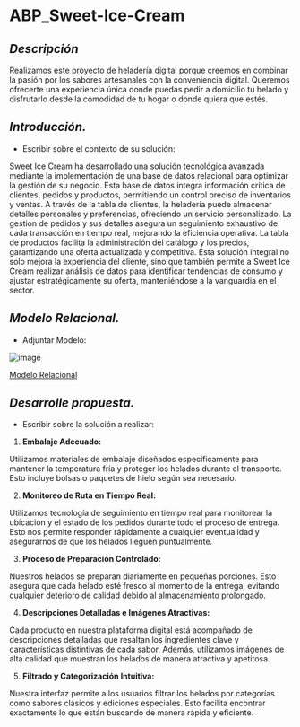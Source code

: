 # ABP_Sweet-Ice-Cream
## *Descripción*
Realizamos este proyecto de heladería digital porque creemos en combinar la pasión por los sabores artesanales con la conveniencia digital. Queremos ofrecerte una experiencia única donde puedas pedir a domicilio tu helado y disfrutarlo desde la comodidad de tu hogar o donde quiera que estés.

## *Introducción.*
- Escribir sobre el contexto de su solución:
   
Sweet Ice Cream ha desarrollado una solución tecnológica avanzada mediante la implementación de una base de datos relacional para optimizar la gestión de su negocio. Esta base de datos integra información crítica de clientes, pedidos y productos, permitiendo un control preciso de inventarios y ventas. A través de la tabla de clientes, la heladería puede almacenar detalles personales y preferencias, ofreciendo un servicio personalizado. La gestión de pedidos y sus detalles asegura un seguimiento exhaustivo de cada transacción en tiempo real, mejorando la eficiencia operativa. La tabla de productos facilita la administración del catálogo y los precios, garantizando una oferta actualizada y competitiva. Esta solución integral no solo mejora la experiencia del cliente, sino que también permite a Sweet Ice Cream realizar análisis de datos para identificar tendencias de consumo y ajustar estratégicamente su oferta, manteniéndose a la vanguardia en el sector.


## *Modelo Relacional.*

- Adjuntar Modelo:

![image](https://github.com/NatalinMartinez/ABP_Sweet-Ice-Cream/assets/173188151/23518a05-3124-4340-a1d6-8908a34eb707)

[Modelo Relacional](https://github.com/NatalinMartinez/ABP_Sweet-Ice-Cream/tree/main/ABP)

## *Desarrolle propuesta.*
- Escribir sobre la solución a realizar:

1. **Embalaje Adecuado:**  

Utilizamos materiales de embalaje diseñados específicamente para mantener la temperatura fría y proteger los helados durante el transporte. Esto incluye bolsas o paquetes de hielo según sea necesario.

2. **Monitoreo de Ruta en Tiempo Real:**  

Utilizamos tecnología de seguimiento en tiempo real para monitorear la ubicación y el estado de los pedidos durante todo el proceso de entrega. Esto nos permite responder rápidamente a cualquier eventualidad y asegurarnos de que los helados lleguen puntualmente.

3. **Proceso de Preparación Controlado:**  

Nuestros helados se preparan diariamente en pequeñas porciones. Esto asegura que cada helado esté fresco al momento de la entrega, evitando cualquier deterioro de calidad debido al almacenamiento prolongado.

 4. **Descripciones Detalladas e Imágenes Atractivas:**   

Cada producto en nuestra plataforma digital está acompañado de descripciones detalladas que resaltan los ingredientes clave y características distintivas de cada sabor. Además, utilizamos imágenes de alta calidad que muestran los helados de manera atractiva y apetitosa.

 5. **Filtrado y Categorización Intuitiva:**   

Nuestra interfaz permite a los usuarios filtrar los helados por categorías como sabores clásicos y ediciones especiales. Esto facilita encontrar exactamente lo que están buscando de manera rápida y eficiente.
